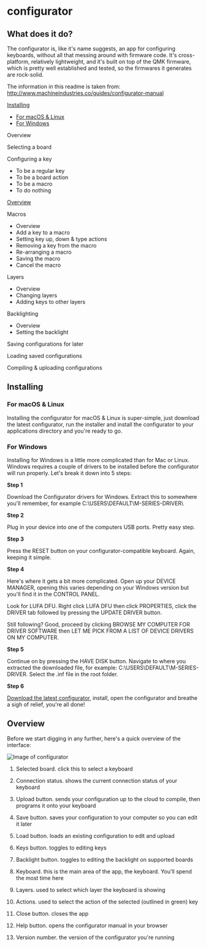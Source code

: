 # configurator

## What does it do?

The configurator is, like it's name suggests, an app for configuring keyboards, without all that messing around with firmware code. It's cross-platform, relatively lightweight, and it's built on top of the QMK firmware, which is pretty well established and tested, so the firmwares it generates are rock-solid.

The information in this readme is taken from: http://www.machineindustries.co/guides/configurator-manual

[Installing](https://github.com/CountParadox/configurator/blob/master/README.md#installing)

- [For macOS & Linux](https://github.com/CountParadox/configurator/blob/master/README.md#for-macos--linux)
- [For Windows](https://github.com/CountParadox/configurator/blob/master/README.md#for-windows)

Overview

Selecting a board

Configuring a key

- To be a regular key
- To be a board action
- To be a macro
- To do nothing

[Overview](https://github.com/CountParadox/configurator/blob/master/README.md#overview)

Macros

- Overview
- Add a key to a macro
- Setting key up, down & type actions
- Removing a key from the macro
- Re-arranging a macro
- Saving the macro
- Cancel the macro

Layers

- Overview
- Changing layers
- Adding keys to other layers

Backlighting

- Overview
- Setting the backlight

Saving configurations for later

Loading saved configurations

Compiling & uploading configurations

## Installing

### For macOS & Linux

Installing the configurator for macOS & Linux is super-simple, just download the latest configurator, run the installer and install the configurator to your applications directory and you're ready to go.

### For Windows
Installing for Windows is a little more complicated than for Mac or Linux. Windows requires a couple of drivers to be installed before the configurator will run properly. Let's break it down into 5 steps:

**Step 1**

Download the Configurator drivers for Windows. Extract this to somewhere you'll remember, for example C:\USERS\DEFAULT\M-SERIES-DRIVER\

**Step 2**

Plug in your device into one of the computers USB ports. Pretty easy step.

**Step 3**

Press the RESET button on your configurator-compatible keyboard. Again, keeping it simple.

**Step 4**

Here's where it gets a bit more complicated. Open up your DEVICE MANAGER, opening this varies depending on your Windows version but you'll find it in the CONTROL PANEL.

Look for LUFA DFU. Right click LUFA DFU then click PROPERTIES, click the DRIVER tab followed by pressing the UPDATE DRIVER button.

Still following? Good, proceed by clicking BROWSE MY COMPUTER FOR DRIVER SOFTWARE then LET ME PICK FROM A LIST OF DEVICE DRIVERS ON MY COMPUTER.

**Step 5**

Continue on by pressing the HAVE DISK button. Navigate to where you extracted the downloaded file, for example: C:\USERS\DEFAULT\M-SERIES-DRIVER\. Select the .inf file in the root folder.

**Step 6**

[Download the latest configurator](https://github.com/MachineIndustries/configurator/releases/latest), install, open the configurator and breathe a sigh of relief, you're all done!

## Overview

Before we start digging in any further, here's a quick overview of the interface:

![Image of configurator](http://www.machineindustries.co/uploads/guides/configurator-manual/overview.png "configurator main screen")

1. Selected board. click this to select a keyboard

2. Connection status. shows the current connection status of your keyboard

3. Upload button. sends your configuration up to the cloud to compile, then programs it onto your keyboard

4. Save button. saves your configuration to your computer so you can edit it later

5. Load button. loads an existing configuration to edit and upload

6. Keys button. toggles to editing keys

7. Backlight button. toggles to editing the backlight on supported boards

8. Keyboard. this is the main area of the app, the keyboard. You'll spend the most time here

9. Layers. used to select which layer the keyboard is showing

10. Actions. used to select the action of the selected (outlined in green) key

11. Close button. closes the app

12. Help button. opens the configurator manual in your browser

13. Version number. the version of the configurator you're running
